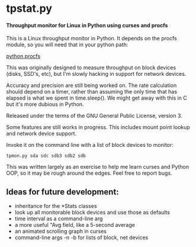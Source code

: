 
tpstat.py
=========

#### Throughput monitor for Linux in Python using curses and procfs

This is a Linux throughput monitor in Python. It depends on the procfs module,
so you will need that in your python path:

  [python procfs](https://pypi.python.org/pypi/procfs/0.1.2 "python procfs")

This was originally designed to measure throughput on block devices (disks,
SSD's, etc), but I'm slowly hacking in support for network devices.

Accuracy and precision are still being worked on. The rate calculation should
depend on a timer, rather than assuming the only time that has elapsed is what
we spent in time.sleep(). We might get away with this in C but it's more
dubious in Python.

Released under the terms of the GNU General Public License, version 3.

Some features are still works in progress. This includes mount point lookup and
network device support.

Invoke it on the command line with a list of block devices to monitor:

  `tpmon.py sda sdc sdb3 sdb2 sdb`

This was written largely as an exercise to help me learn curses and Python OOP,
so it may be rough around the edges. Feel free to report bugs.

Ideas for future development:
-----------------------------

  * inheritance for the *Stats classes
  * look up all monitorable block devices and use those as defaults
  * time interval as a command-line arg
  * a more useful "Avg field, like a 5-second average
  * an animated scrolling graph in curses
  * command-line args -n -b for lists of block, net devices
